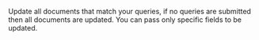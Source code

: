 Update all documents that match your queries, if no queries are submitted then all documents are updated. You can pass only specific fields to be updated.